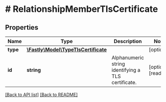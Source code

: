 # # RelationshipMemberTlsCertificate

## Properties

Name | Type | Description | Notes
------------ | ------------- | ------------- | -------------
**type** | [**\Fastly\Model\TypeTlsCertificate**](TypeTlsCertificate.md) |  | [optional]
**id** | **string** | Alphanumeric string identifying a TLS certificate. | [optional] [readonly]

[[Back to API list]](../../README.md#endpoints) [[Back to README]](../../README.md)
